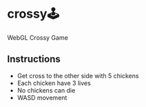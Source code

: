 # crossy🕹️
WebGL Crossy Game

## Instructions

- Get cross to the other side with 5 chickens 
- Each chicken have 3 lives
- No chickens can die
- WASD movement
